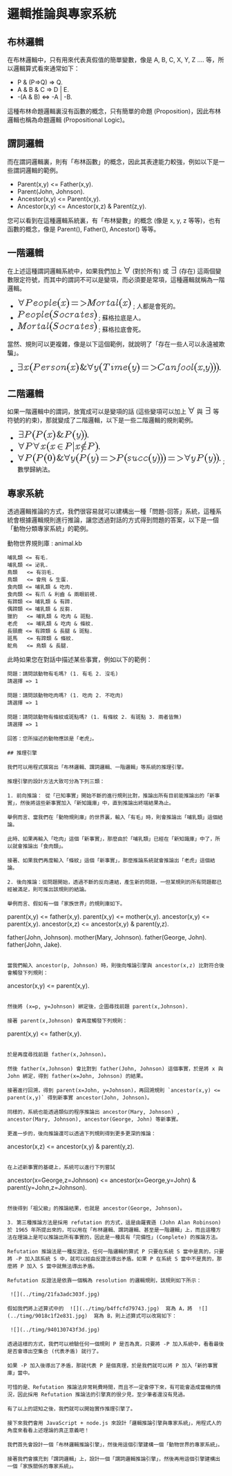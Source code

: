 # 邏輯推論與專家系統

## 布林邏輯

在布林邏輯中，只有用來代表真假值的簡單變數，像是 A, B, C, X, Y, Z .... 等，所以邏輯算式看來通常如下：

* P & (P=>Q) => Q.
* A & B & C => D | E.
* -(A & B) <=> -A | -B.

這種布林命題邏輯裏沒有函數的概念，只有簡單的命題 (Proposition)，因此布林邏輯也稱為命題邏輯 (Propositional Logic)。

## 謂詞邏輯

而在謂詞邏輯裏，則有「布林函數」的概念，因此其表達能力較強，例如以下是一些謂詞邏輯的範例。

* Parent(x,y) <= Father(x,y).
* Parent(John, Johnson).
* Ancestor(x,y) <= Parent(x,y).
* Ancestor(x,y) <= Ancestor(x,z) & Parent(z,y).

您可以看到在這種邏輯系統裏，有「布林變數」的概念 (像是 x, y, z 等等)，也有函數的概念，像是 Parent(), Father(), Ancestor() 等等。

## 一階邏輯

在上述這種謂詞邏輯系統中，如果我們加上  ![](../timg/8b141f94d437.jpg)  (對於所有) 或  ![](../timg/297f1fa5c654.jpg)  (存在) 這兩個變數限定符號，而其中的謂詞不可以是變項，而必須要是常項，這種邏輯就稱為一階邏輯。

*  ![](../timg/514fcee4eee7.jpg)  ; 人都是會死的。
*  ![](../timg/622fa223aee6.jpg)  ; 蘇格拉底是人。
*  ![](../timg/66f17dc26b90.jpg)  ; 蘇格拉底會死。

當然、規則可以更複雜，像是以下這個範例，就說明了「存在一些人可以永遠被欺騙」。

*  ![](../timg/d37038cf1d92.jpg) 

## 二階邏輯

如果一階邏輯中的謂詞，放寬成可以是變項的話 (這些變項可以加上  ![](../timg/8b141f94d437.jpg)  與  ![](../timg/32ff223f4b92.jpg)  等符號的約束)，那就變成了二階邏輯，以下是一些二階邏輯的規則範例。

*  ![](../timg/d12b91ab3a7b.jpg)  
*  ![](../timg/41d3eb0c5f8c.jpg) 
*  ![](../timg/d01e95cc8ac8.jpg)  ; 數學歸納法。

## 專家系統

透過邏輯推論的方式，我們很容易就可以建構出一種「問題-回答」系統，這種系統會根據邏輯規則進行推論，讓您透過對話的方式得到問題的答案，以下是一個「動物分類專家系統」的範例。

動物世界規則庫 : animal.kb

```
哺乳類 <= 有毛. 
哺乳類 <= 泌乳. 
鳥類   <= 有羽毛. 
鳥類   <= 會飛 & 生蛋. 
食肉類 <= 哺乳類 & 吃肉.
食肉類 <= 有爪 & 利齒 & 兩眼前視.
有蹄類 <= 哺乳類 & 有蹄.
偶蹄類 <= 哺乳類 & 反芻.
獵豹   <= 哺乳類 & 吃肉 & 斑點.
老虎   <= 哺乳類 & 吃肉 & 條紋.
長頸鹿 <= 有蹄類 & 長腿 & 斑點.
斑馬   <= 有蹄類 & 條紋.
鴕鳥   <= 鳥類 & 長腿.
```

此時如果您在對話中描述某些事實，例如以下的範例：

```
問題：請問該動物有毛嗎? (1. 有毛 2. 沒毛)
請選擇 => 1

問題：請問該動物吃肉嗎? (1. 吃肉 2. 不吃肉)
請選擇 => 1

問題：請問該動物有條紋或斑點嗎? (1. 有條紋 2. 有斑點 3. 兩者皆無)
請選擇 => 1

回答：您所描述的動物應該是「老虎」。

## 推理引擎

我們可以用程式撰寫出「布林邏輯、謂詞邏輯、一階邏輯」等系統的推理引擎。

推理引擎的設計方法大致可分為下列三類：

1. 前向推論： 從「已知事實」開始不斷的進行規則比對，推論出所有目前能推論出的「新事實」，然後將這些新事實加入「新知識庫」中，直到推論出終端結果為止。

舉例而言、當我們在「動物規則庫」的世界裏，輸入「有毛」時，則會推論出「哺乳類」這個結論。

此時、如果再輸入「吃肉」這個「新事實」，那麼由於「哺乳類」已經在「新知識庫」中了，所以就會推論出「食肉類」。

接著、如果我們再度輸入「條紋」這個「新事實」，那麼推論系統就會推論出「老虎」這個結論。

2. 後向推論：從問題開始，透過不斷的反向連結，產生新的問題，一但某規則的所有問題都已經被滿足，則可推出該規則的結論。

舉例而言、假如有一個「家族世界」的規則庫如下。

```
parent(x,y)   <= father(x,y).
parent(x,y)   <= mother(x,y).
ancestor(x,y) <= parent(x,y).
ancestor(x,z) <= ancestor(x,y) & parent(y,z).

father(John, Johnson).
mother(Mary, Johnson).
father(George, John).
father(John, Jake).
```

當我們輸入 ancestor(p, Johnson) 時，則後向堆論引擎與 ancestor(x,z) 比對符合後會觸發下列規則：

```
ancestor(x,y) <= parent(x,y).
```

然後將 (x=p, y=Johnson) 綁定後，企圖尋找前題 parent(x,Johnson).

接著 parent(x,Johnson) 會再度觸發下列規則：

```
parent(x,y)   <= father(x,y).
```

於是再度尋找前題 father(x,Johnson)。

然後 father(x,Johnson) 會比對到 father(John, Johnson) 這個事實，於是將 x 與 John 綁定，得到 father(x=John, Johnson) 的結果。

接著進行回溯，得到 parent(x=John, y=Johnson)，再回溯規則 `ancestor(x,y) <= parent(x,y)` 得到新事實 ancestor(John, Johnson)。

同樣的，系統也能透過類似的程序推論出 ancestor(Mary, Johnson) , ancestor(Mary, Johnson), ancestor(George, John) 等新事實。

更進一步的，後向推論還可以透過下列規則得到更多更深的推論：

```
ancestor(x,z) <= ancestor(x,y) & parent(y,z).
```

在上述新事實的基礎上，系統可以進行下列嘗試

```
ancestor(x=George,z=Johnson) <= ancestor(x=George,y=John) & parent(y=John,z=Johnson).
```

然後得到「祖父級」的推論結果，也就是 ancestor(George, Johnson)。

3. 第三種推論方法是採用 refutation 的方式，這是由羅賓遜 (John Alan Robinson) 於 1965 年所提出來的，可以用在「布林邏輯、謂詞邏輯、甚至是一階邏輯」上，而且這種方法在理論上是可以推論出所有事實的，因此是一種具有「完備性」(Complete) 的推論方法。

Refutation 推論法是一種反證法，任何一階邏輯的算式 P 只要在系統 S 當中是真的，只要將 -P 加入該系統 S 中，就可以經由反證法導出矛盾。如果 P 在系統 S 當中不是真的，那麼將 P 加入 S 當中就無法導出矛盾。

Refutation 反證法是依靠一個稱為 resolution 的邏輯規則，該規則如下所示：

 ![](../timg/21fa3adc303f.jpg) 

假如我們將上述算式中的  ![](../timg/b4ffcfd79743.jpg)  寫為 A，將  ![](../timg/9018c1f2e831.jpg)  寫為 B，則上述算式可以改寫如下：

 ![](../timg/940130743f3d.jpg) 

透過這樣的方式，我們可以檢驗任何一個規則 P 是否為真，只要將 -P 加入系統中，看看最後是否會導出空集合 (代表矛盾) 就行了。

如果 -P 加入後導出了矛盾，那就代表 P 是個真理，於是我們就可以將 P 加入「新的事實庫」當中。

可惜的是、Refutation 推論法非常耗費時間，而且不一定會停下來，有可能會造成當機的情況，因此採用 Refutation 推論法的引擎真的很少見，至少筆者還沒有見過。

有了以上的認知之後，我們就可以開始實作推理引擎了。

接下來我們會用 JavaScript + node.js 來設計「邏輯推論引擎與專家系統」，用程式人的角度來看看上述理論的真正意義吧！

我們首先會設計一個「布林邏輯推論引擎」，然後用這個引擎建構一個「動物世界的專家系統」。

接著我們會擴充到「謂詞邏輯」上，設計一個「謂詞邏輯推論引擎」，然後再用這個引擎建構出一個「家族關係的專家系統」。


